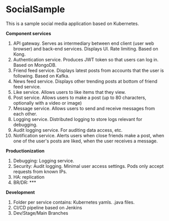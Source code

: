 # SocialSample
This is a sample social media application based on Kubernetes.

**Component services**
1. API gateway. Serves as intermediary between end client (user web browser) and back-end services. Displays UI. Rate limiting. Based on Kong.
2. Authentication service. Produces JWT token so that users can log in. Based on MongoDB.
3. Friend feed service. Displays latest posts from accounts that the user is following. Based on Kafka. 
4. News feed service. Displays other trending posts at bottom of friend feed service.
5. Like service. Allows users to like items that they view.
6. Post service. Allows users to make a post (up to 80 characters, optionally with a video or image)
7. Message service. Allows users to send and receive messages from each other.
8. Logging service. Distributed logging to store logs relevant for debugging.
9. Audit logging service. For auditing data access, etc.
10. Notification service. Alerts users when close friends make a post, when one of the user's posts are liked, when the user receives a message.

**Productionization**
1. Debugging: Logging service.
2. Security: Audit logging. Minimal user access settings. Pods only accept requests from known IPs.
3. HA: replication
4. BR/DR: ***

**Development**
1. Folder per service contains: Kubernetes yamls. .java files.
2. CI/CD pipeline based on Jenkins
3. Dev/Stage/Main Branches
